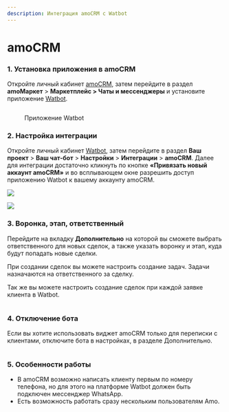 ```yaml
---
description: Интеграция amoCRM с Watbot
---
```


# amoCRM

### 1. Установка приложения в amoCRM

Откройте личный кабинет [amoCRM](https://www.amocrm.ru/), затем перейдите в раздел **amoМаркет** > **Маркетплейс > Чаты и мессенджеры** и установите приложение [Watbot](https://watbot.ru).

<figure><img src="../../../.gitbook/assets/image.png" alt=""><figcaption><p>Приложение Watbot</p></figcaption></figure>

### 2. Настройка интеграции

Откройте личный кабинет [Watbot](https://watbot.ru), затем перейдите в раздел **Ваш проект** > **Ваш чат-бот** > **Настройки** > **Интеграции** > **amoCRM**. Далее для интеграции достаточно кликнуть по кнопке **«Привязать новый аккаунт amoCRM»** и во всплывающем окне разрешить доступ приложению Watbot к вашему аккаунту amoCRM.

![](<../../../.gitbook/assets/Скриншот 18-03-2025 182032.jpg>)

![](<../../../.gitbook/assets/Скриншот 18-03-2025 182442.jpg>)

### 3. Воронка, этап, ответственный

Перейдите на вкладку **Дополнительно** на которой вы сможете выбрать ответственного для новых сделок, а также указать воронку и этап, куда будут попадать новые сделки.

При создании сделок вы можете настроить создание задач. Задачи назначаются на ответственного за сделку.

Так же вы можете настроить создание сделок при каждой заявке клиента в Watbot.

<figure><img src="../../../.gitbook/assets/image (1).png" alt=""><figcaption></figcaption></figure>

### 4. Отключение бота

Если вы хотите использовать виджет amoCRM только для переписки с клиентами, отключите бота  в настройках, в разделе Дополнительно.

<figure><img src="../../../.gitbook/assets/image (2).png" alt=""><figcaption></figcaption></figure>

### 5. Особенности работы

* В amoCRM возможно написать клиенту первым по номеру телефона, но для этого на платформе Watbot должен быть подключен мессенджер WhatsApp.
* &#x20;Есть возможность работать сразу нескольким пользователям Amo.
